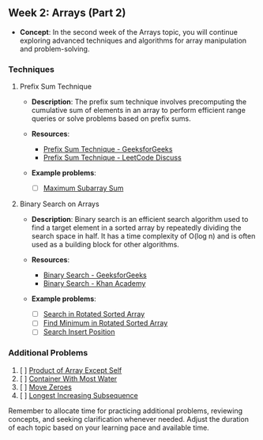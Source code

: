 ## Week 2: Arrays (Part 2)

- **Concept**: In the second week of the Arrays topic, you will continue exploring advanced techniques and algorithms for array manipulation and problem-solving.

### Techniques

1. Prefix Sum Technique

   - **Description**: The prefix sum technique involves precomputing the cumulative sum of elements in an array to perform efficient range queries or solve problems based on prefix sums.

   - **Resources**:
     - [Prefix Sum Technique - GeeksforGeeks](https://www.geeksforgeeks.org/prefix-sum-array-implementation-applications-competitive-programming/)
     - [Prefix Sum Technique - LeetCode Discuss](https://leetcode.com/discuss/general-discussion/1050391/prefix-sums-explained-or-everything-you-need-to-know)

   - **Example problems**:
     - [ ] [Maximum Subarray Sum](https://leetcode.com/problems/maximum-subarray/)

2. Binary Search on Arrays

   - **Description**: Binary search is an efficient search algorithm used to find a target element in a sorted array by repeatedly dividing the search space in half. It has a time complexity of O(log n) and is often used as a building block for other algorithms.

   - **Resources**:
     - [Binary Search - GeeksforGeeks](https://www.geeksforgeeks.org/binary-search/)
     - [Binary Search - Khan Academy](https://www.khanacademy.org/computing/computer-science/algorithms/binary-search/a/binary-search)

   - **Example problems**:
     - [ ] [Search in Rotated Sorted Array](https://leetcode.com/problems/search-in-rotated-sorted-array/)
     - [ ] [Find Minimum in Rotated Sorted Array](https://leetcode.com/problems/find-minimum-in-rotated-sorted-array/)
     - [ ] [Search Insert Position](https://leetcode.com/problems/search-insert-position/)

### Additional Problems

1. [ ] [Product of Array Except Self](https://leetcode.com/problems/product-of-array-except-self/)
2. [ ] [Container With Most Water](https://leetcode.com/problems/container-with-most-water/)
3. [ ] [Move Zeroes](https://leetcode.com/problems/move-zeroes/)
4. [ ] [Longest Increasing Subsequence](https://leetcode.com/problems/longest-increasing-subsequence/)

Remember to allocate time for practicing additional problems, reviewing concepts, and seeking clarification whenever needed. Adjust the duration of each topic based on your learning pace and available time.
